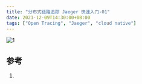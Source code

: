```yaml
---
title: "分布式链路追踪 Jaeger 快速入门-01"
date: 2021-12-09T14:30:00+08:00
tags: ["Open Tracing", "Jaeger", "cloud native"]
---
```




![1](https://visitor-badge.glitch.me/badge?page_id=he2121.285177637)

## 参考

1. 

